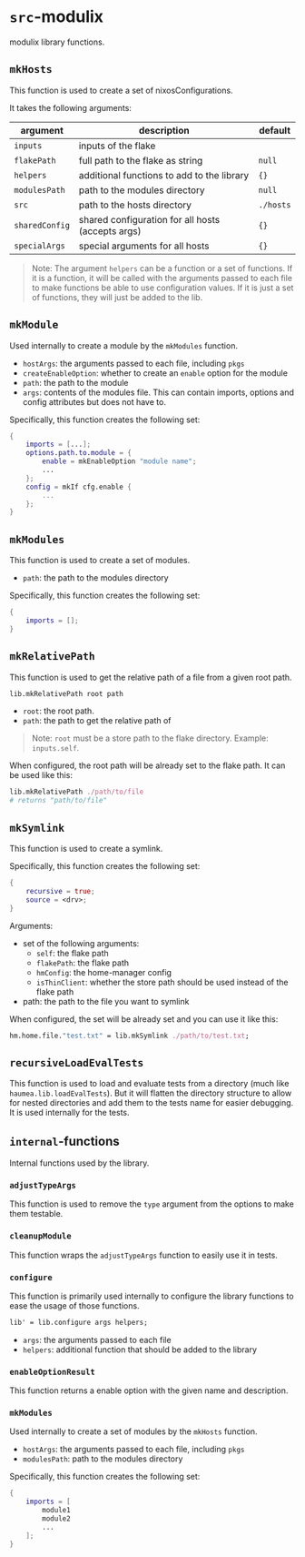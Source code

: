 # `src`-modulix

modulix library functions.

## `mkHosts`

This function is used to create a set of nixosConfigurations.

It takes the following arguments:

| argument       | description                                       | default   |
| -------------- | ------------------------------------------------- | --------- |
| `inputs`       | inputs of the flake                               |           |
| `flakePath`    | full path to the flake as string                  | `null`    |
| `helpers`      | additional functions to add to the library        | `{}`      |
| `modulesPath`  | path to the modules directory                     | `null`    |
| `src`          | path to the hosts directory                       | `./hosts` |
| `sharedConfig` | shared configuration for all hosts (accepts args) | `{}`      |
| `specialArgs`  | special arguments for all hosts                   | `{}`      |

> Note: The argument `helpers` can be a function or a set of functions. If it is a function, it will be called with the arguments passed to each file to make functions be able to use configuration values. If it is just a set of functions, they will just be added to the lib.

## `mkModule`

Used internally to create a module by the `mkModules` function.

- `hostArgs`: the arguments passed to each file, including `pkgs`
- `createEnableOption`: whether to create an `enable` option for the module
- `path`: the path to the module
- `args`: contents of the modules file. This can contain imports, options and config attributes but does not have to.

Specifically, this function creates the following set:

```nix
{
    imports = [...];
    options.path.to.module = {
        enable = mkEnableOption "module name";
        ...
    };
    config = mkIf cfg.enable {
        ...
    };
}
```

## `mkModules`

This function is used to create a set of modules.

- `path`: the path to the modules directory

Specifically, this function creates the following set:

```nix
{
    imports = [];
}
```

## `mkRelativePath`

This function is used to get the relative path of a file from a given root path.

```nix
lib.mkRelativePath root path
```

- `root`: the root path.
- `path`: the path to get the relative path of

> Note: `root` must be a store path to the flake directory. Example: `inputs.self`.

When configured, the root path will be already set to the flake path. It can be used like this:

```nix
lib.mkRelativePath ./path/to/file
# returns "path/to/file"
```

## `mkSymlink`

This function is used to create a symlink.

Specifically, this function creates the following set:

```nix
{
    recursive = true;
    source = <drv>;
}
```

Arguments:

- set of the following arguments:
  - `self`: the flake path
  - `flakePath`: the flake path
  - `hmConfig`: the home-manager config
  - `isThinClient`: whether the store path should be used instead of the flake path
- path: the path to the file you want to symlink

When configured, the set will be already set and you can use it like this:

```nix
hm.home.file."test.txt" = lib.mkSymlink ./path/to/test.txt;
```

## `recursiveLoadEvalTests`

This function is used to load and evaluate tests from a directory (much like `haumea.lib.loadEvalTests`). But it will flatten the directory structure to allow for nested directories and add them to the tests name for easier debugging.
It is used internally for the tests.

## `internal`-functions

Internal functions used by the library.

### `adjustTypeArgs`

This function is used to remove the `type` argument from the options to make them testable.

### `cleanupModule`

This function wraps the `adjustTypeArgs` function to easily use it in tests.

### `configure`

This function is primarily used internally to configure the library functions to ease the usage of those functions.

```nix
lib' = lib.configure args helpers;
```

- `args`: the arguments passed to each file
- `helpers`: additional function that should be added to the library

### `enableOptionResult`

This function returns a enable option with the given name and description.

### `mkModules`

Used internally to create a set of modules by the `mkHosts` function.

- `hostArgs`: the arguments passed to each file, including `pkgs`
- `modulesPath`: path to the modules directory

Specifically, this function creates the following set:

```nix
{
    imports = [
        module1
        module2
        ...
    ];
}
```
